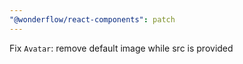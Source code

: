 ```yaml
---
"@wonderflow/react-components": patch
---
```


Fix `Avatar`: remove default image while src is provided
